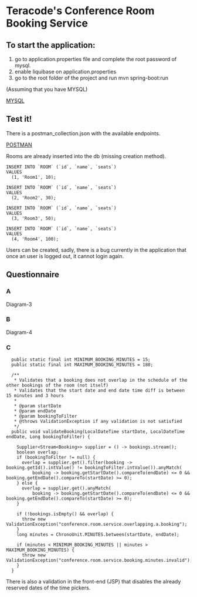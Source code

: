 # Teracode's Conference Room Booking Service

## To start the application:

1) go to application.properties file and complete the root password of mysql.
2) enable liquibase on application.properties
3) go to the root folder of the project and run mvn spring-boot:run

(Assuming that you have MYSQL)

[MYSQL](https://www.dev2qa.com/how-to-install-mysql-on-ubuntu/)

## Test it!

There is a postman_collection.json with the available endpoints.

[POSTMAN](https://www.getpostman.com/downloads/)


Rooms are already inserted into the db (missing creation method).
```
INSERT INTO `ROOM` (`id`, `name`, `seats`)
VALUES
  (1, 'Room1', 10);

INSERT INTO `ROOM` (`id`, `name`, `seats`)
VALUES
  (2, 'Room2', 30);

INSERT INTO `ROOM` (`id`, `name`, `seats`)
VALUES
  (3, 'Room3', 50);

INSERT INTO `ROOM` (`id`, `name`, `seats`)
VALUES
  (4, 'Room4', 100);
```
Users can be created, sadly, there is a bug currently in the application
that once an user is logged out, it cannot login again.

## Questionnaire

### A
Diagram-3

### B
Diagram-4

### C
```
  public static final int MINIMUM_BOOKING_MINUTES = 15;
  public static final int MAXIMUM_BOOKING_MINUTES = 180;
  
  /**
   * Validates that a booking does not overlap in the schedule of the other bookings of the room (not itself)
   * Validates that the start date and end date time diff is between 15 minutes and 3 hours
   *
   * @param startDate
   * @param endDate
   * @param bookingToFilter
   * @throws ValidationException if any validation is not satisfied
   */
  public void validateBooking(LocalDateTime startDate, LocalDateTime endDate, Long bookingToFilter) {

    Supplier<Stream<Booking>> supplier = () -> bookings.stream();
    boolean overlap;
    if (bookingToFilter != null) {
      overlap = supplier.get().filter(booking -> booking.getId().intValue() != bookingToFilter.intValue()).anyMatch(
          booking -> booking.getStartDate().compareTo(endDate) <= 0 && booking.getEndDate().compareTo(startDate) >= 0);
    } else {
      overlap = supplier.get().anyMatch(
          booking -> booking.getStartDate().compareTo(endDate) <= 0 && booking.getEndDate().compareTo(startDate) >= 0);
    }

    if (!bookings.isEmpty() && overlap) {
      throw new ValidationException("conference.room.service.overlapping.a.booking");
    }
    long minutes = ChronoUnit.MINUTES.between(startDate, endDate);

    if (minutes < MINIMUM_BOOKING_MINUTES || minutes > MAXIMUM_BOOKING_MINUTES) {
      throw new ValidationException("conference.room.service.booking.minutes.invalid");
    }
  }
```

There is also a validation in the front-end (JSP) that disables the already reserved dates of the time pickers.